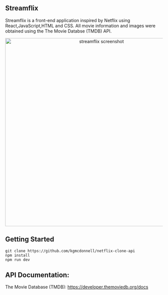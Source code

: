 ## Streamflix
Streamflix is a front-end application inspired by Netflix using React,JavaScript,HTML and CSS. All movie information and images were obtained using the The Movie Databse (TMDB) API.

<p align="center">
<img src="https://github.com/kgmcdonnell/streamflix-app/blob/main/src/assets/main%20page.png?raw=true?raw=true?raw=true" alt="streamflix screenshot" width="600px" height="auto">
</p>




## Getting Started
```
git clone https://github.com/kgmcdonnell/netflix-clone-api
npm install
npm run dev
```

## API Documentation: 
The Movie Database (TMDB): https://developer.themoviedb.org/docs
